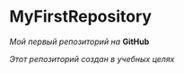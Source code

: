 # MyFirstRepository
*Мой первый репозиторий на* **GitHub**

*Этот репозиторий создан в учебных целях*
